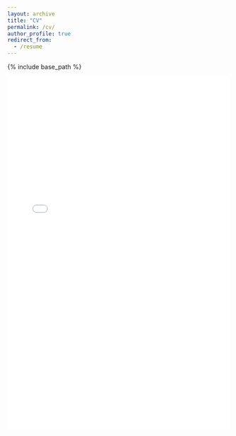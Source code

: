 ```yaml
---
layout: archive
title: "CV"
permalink: /cv/
author_profile: true
redirect_from:
  - /resume
---
```


{% include base_path %}

<iframe src="{{ site.baseurl }}/images/Alex_Herron_Resume.pdf" width="100%" height="800px" frameborder="0">
</iframe>